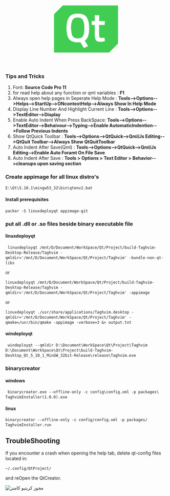 <h1 align="center">
	<img width="200" src="Qt.svg" alt="qt">
	<br>
	<br>
</h1>

### Tips and Tricks
1. Font: __Source Code Pro 11__
2. for read help about any function or qml variables : __F1__
3. Always open help pages in Seperate Help Mode : **Tools-->Options-->Helps-->StartUp-->ONcontextHelp-->Always Show In Help Mode**
4. Display Line Number And Highlight Current Line : __Tools-->Options-->TextEditor-->Display__
5. Enable Auto Indent When Press BackSpace: __Tools-->Options-->TextEditor-->Behaivour-->Typing-->Enable AutomaticIndention-->Follow Previous Indents__
6. Show QtQuick Toolbar : __Tools-->Options-->QtQuick-->Qml/Js Editing-->QtQuit Toolbar-->Always Show QtQuitToolbar__
7. Auto Indent After Save(Qml) : __Tools-->Options-->QtQuick-->Qml/Js Editing-->Enable Auto Foramt On File Save__
8. Auto Indent After Save : __Tools > Options > Text Editor > Behavior-->cleanups upon saving section__

### Create appimage for all linux distro's

```
E:\Qt\5.10.1\mingw53_32\bin\qtenv2.bat
```
#### Install prerequisites
```
packer -S linuxdeployqt appimage-git
```
### put all .dll or .so files beside binary executable file

#### linuxdeployqt
```
 linuxdeployqt /mnt/D/Document/WorkSpace/Qt/Project/build-Taghvim-Desktop-Release/Taghvim -qmldir='/mnt/D/Document/WorkSpace/Qt/Project/Taghvim' -bundle-non-qt-libs
```
or
```
linuxdeployqt /mnt/D/Document/WorkSpace/Qt/Project/build-Taghvim-Desktop-Release/Taghvim -qmldir='/mnt/D/Document/WorkSpace/Qt/Project/Taghvim' -appimage
```
or
```
linuxdeployqt ./usr/share/applications/Taghvim.desktop -qmldir='/mnt/D/Document/WorkSpace/Qt/Project/Taghvim' -qmake=/usr/bin/qmake -appimage -verbose=3 &> output.txt
```

#### windeployqt
```
 windeployqt --qmldir D:\Document\WorkSpace\Qt\Project\Taghvim D:\Document\WorkSpace\Qt\Project\build-Taghvim-Desktop_Qt_5_10_1_MinGW_32bit-Release\release\Taghvim.exe
````

### binarycreator

#### windows
```
 binarycreator.exe --offline-only -c config\config.xml -p packages\ TaghvimInstaller(1.0.0).exe
```

#### linux
```
binarycreator --offline-only -c config/config.xml -p packages/ TaghvimInstaller.run  
```

## TroubleShooting
If you encounter a crash when opening the help tab, delete qt-config files located in:
```
~/.config/QtProject/
```
and reOpen the QtCreator.

<img alt="مجوز کریتیو کامنز" style="border-width:0" src="https://i.creativecommons.org/l/by-sa/4.0/88x31.png">
